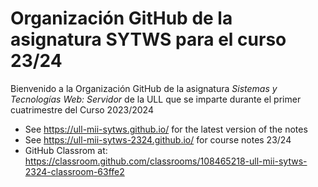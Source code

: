 # Organización GitHub de la asignatura SYTWS para el curso 23/24

Bienvenido a la Organización GitHub de la asignatura *Sistemas y Tecnologías Web: Servidor* de la ULL que se imparte durante el primer cuatrimestre del Curso 2023/2024


* See <https://ull-mii-sytws.github.io/> for the latest version of the notes
* See <https://ull-mii-sytws-2324.github.io/> for course notes 23/24
* GitHub Classrom at: <https://classroom.github.com/classrooms/108465218-ull-mii-sytws-2324-classroom-63ffe2>
